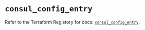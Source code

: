 # `consul_config_entry`

Refer to the Terraform Registory for docs: [`consul_config_entry`](https://registry.terraform.io/providers/hashicorp/consul/2.20.0/docs/resources/config_entry).
